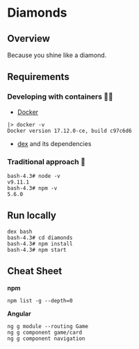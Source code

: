 # Diamonds

## Overview

Because you shine like a diamond.

## Requirements

### Developing with containers :tipping_hand_woman:

- [Docker](https://www.docker.com/)

```
|> docker -v
Docker version 17.12.0-ce, build c97c6d6
```

- [dex](https://github.com/Driftrock/dex) and its dependencies

### Traditional approach :see_no_evil:

```
bash-4.3# node -v
v9.11.1
bash-4.3# npm -v
5.6.0
```

## Run locally

```
dex bash
bash-4.3# cd diamonds
bash-4.3# npm install
bash-4.3# npm start
```

## Cheat Sheet

**npm**
```
npm list -g --depth=0
```

**Angular**
```
ng g module --routing Game
ng g component game/card
ng g component navigation
```
